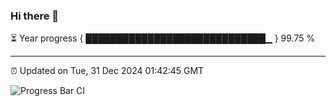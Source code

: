 ### Hi there 👋

⏳ Year progress { █████████████████████████████▁ } 99.75 %

---

⏰ Updated on Tue, 31 Dec 2024 01:42:45 GMT

![Progress Bar CI](https://github.com/ZhaoGui/ZhaoGui/workflows/Progress%20Bar%20CI/badge.svg)
